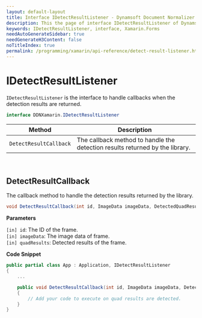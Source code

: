 ```yaml
---
layout: default-layout
title: Interface IDetectResultListener - Dynamsoft Document Normalizer Xamarin.Forms API Reference
description: This the page of interface IDetectResultListener of Dynamsoft Document Normalizer Xamarin.Forms SDK.
keywords: IDetectResultListener, interface, Xamarin.Forms
needAutoGenerateSidebar: true
needGenerateH3Content: false
noTitleIndex: true
permalink: /programming/xamarin/api-reference/detect-result-listener.html
---
```


# IDetectResultListener

`IDetectResultListener` is the interface to handle callbacks when the detection results are returned.

```csharp
interface DDNXamarin.IDetectResultListener
```

| Method | Description |
| ------ | ----------- |
| `DetectResultCallback` | The callback method to handle the detection results returned by the library. |

&nbsp;

## DetectResultCallback

The callback method to handle the detection results returned by the library.

```csharp
void DetectResultCallback(int id, ImageData imageData, DetectedQuadResult[] quadResults);
```

**Parameters**

`[in] id`: The ID of the frame.  
`[in] imageData`: The image data of frame.  
`[in] quadResults`: Detected results of the frame.

**Code Snippet**

```csharp
public partial class App : Application, IDetectResultListener
{
    ...

    public void DetectResultCallback(int id, ImageData imageData, DetectedQuadResult[] quadResults)
    {
        // Add your code to execute on quad results are detected.
    }
}
```
